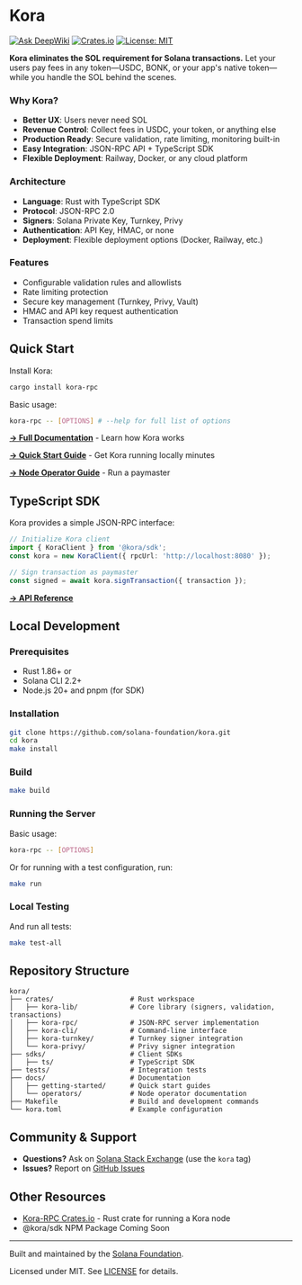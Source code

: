 # Kora

[![Ask DeepWiki](https://deepwiki.com/badge.svg)](https://deepwiki.com/solana-foundation/kora)
[![Crates.io](https://img.shields.io/crates/v/kora-rpc.svg)](https://crates.io/crates/kora-rpc)
[![License: MIT](https://img.shields.io/badge/License-MIT-yellow.svg)](https://opensource.org/licenses/MIT)

**Kora eliminates the SOL requirement for Solana transactions.** Let your users pay fees in any token—USDC, BONK, or your app's native token—while you handle the SOL behind the scenes.

### Why Kora?

- **Better UX**: Users never need SOL  
- **Revenue Control**: Collect fees in USDC, your token, or anything else  
- **Production Ready**: Secure validation, rate limiting, monitoring built-in  
- **Easy Integration**: JSON-RPC API + TypeScript SDK  
- **Flexible Deployment**: Railway, Docker, or any cloud platform

### Architecture

- **Language**: Rust with TypeScript SDK
- **Protocol**: JSON-RPC 2.0  
- **Signers**: Solana Private Key, Turnkey, Privy
- **Authentication**: API Key, HMAC, or none
- **Deployment**: Flexible deployment options (Docker, Railway, etc.) 

### Features

- Configurable validation rules and allowlists
- Rate limiting protection
- Secure key management (Turnkey, Privy, Vault)
- HMAC and API key request authentication
- Transaction spend limits


## Quick Start

Install Kora: 

```bash
cargo install kora-rpc
```

Basic usage:

```bash
kora-rpc -- [OPTIONS] # --help for full list of options
```

**[→ Full Documentation](docs/README.md)** - Learn how Kora works

**[→ Quick Start Guide](docs/getting-started/QUICK_START.md)** - Get Kora running locally minutes

**[→ Node Operator Guide](docs/operators/README.md)** - Run a paymaster


## TypeScript SDK

Kora provides a simple JSON-RPC interface:

```typescript
// Initialize Kora client
import { KoraClient } from '@kora/sdk';
const kora = new KoraClient({ rpcUrl: 'http://localhost:8080' });

// Sign transaction as paymaster
const signed = await kora.signTransaction({ transaction });
```

**[→ API Reference](./sdks/ts/README.md)**

## Local Development

### Prerequisites

- Rust 1.86+ or 
- Solana CLI 2.2+
- Node.js 20+ and pnpm (for SDK)

### Installation

```bash
git clone https://github.com/solana-foundation/kora.git
cd kora
make install
```

### Build

```bash
make build
```

### Running the Server

Basic usage:

```bash
kora-rpc -- [OPTIONS]
```

Or for running with a test configuration, run: 

```bash
make run
```

### Local Testing

And run all tests:

```bash
make test-all
```

## Repository Structure

```
kora/
├── crates/                   # Rust workspace
│   ├── kora-lib/             # Core library (signers, validation, transactions)
│   ├── kora-rpc/             # JSON-RPC server implementation
│   ├── kora-cli/             # Command-line interface
│   ├── kora-turnkey/         # Turnkey signer integration
│   └── kora-privy/           # Privy signer integration
├── sdks/                     # Client SDKs
│   ├── ts/                   # TypeScript SDK
├── tests/                    # Integration tests
├── docs/                     # Documentation
│   ├── getting-started/      # Quick start guides
│   └── operators/            # Node operator documentation
├── Makefile                  # Build and development commands
└── kora.toml                 # Example configuration
```

## Community & Support

- **Questions?** Ask on [Solana Stack Exchange](https://solana.stackexchange.com/) (use the `kora` tag)
- **Issues?** Report on [GitHub Issues](https://github.com/solana-foundation/kora/issues)

## Other Resources

- [Kora-RPC Crates.io](https://crates.io/crates/kora-rpc) - Rust crate for running a Kora node
- @kora/sdk NPM Package Coming Soon

---

Built and maintained by the [Solana Foundation](https://solana.org).

Licensed under MIT. See [LICENSE](LICENSE) for details.